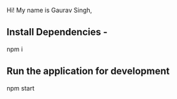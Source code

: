 Hi! My name is Gaurav Singh,

## Install Dependencies -
  npm i

## Run the application for development 
 npm start  
